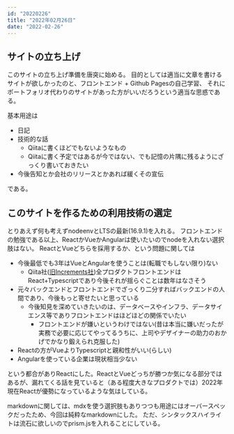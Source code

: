 ```yaml
---
id: "20220226"
title: "2022年02月26日"
date: "2022-02-26"
---
```


## サイトの立ち上げ

このサイトの立ち上げ準備を唐突に始める。
目的としては適当に文章を書けるサイトが欲しかったのと、フロントエンド + Github Pagesの自己学習、
それにポートフォリオ代わりのサイトがあった方がいいだろうという適当な思惑である。

基本用途は

- 日記
- 技術的な話
  - Qiitaに書くほどでもないようなもの
  - Qiitaに書く予定ではあるが今ではない、でも記憶の片隅に残るようにざっくり書いておきたい
- 今後告知とか会社のリリースとかあれば緩くその宣伝

である。

## このサイトを作るための利用技術の選定

とりあえず何も考えずnodeenvとLTSの最新(16.9.1)を入れる。
フロントエンドの勉強である以上、ReactかVueかAngularは使いたいのでnodeを入れない選択肢はない。
ReactとVueどちらを採用するか、という問題に関しては

- 今後最低でも3年はVueとAngularを使うことは(転職でもしない限り)ない
  - Qiita社([旧Increments社](https://blog.qiita.com/changed-company-name/))全プロダクトフロントエンドはReact+Typescriptであり今後それが揺らぐことは数年はなさそう
- 元々バックエンドとフロントエンドでざっくり二分すればバックエンドの人間であり、今後もっと寄せたいと思っている
  - 今後知見を深めていきたいのは、データベースやインフラ、データサイエンス等でありフロントエンドはほどほどの関係でいたい
    - フロントエンドが嫌いというわけではない(昔は本当に嫌いだったが実務で必要に応じてやってるうちに、上司やデザイナーの助力のおかげでかなり鍛えられ克服した)
- Reactの方がVueよりTypescriptと親和性がいい(らしい)
- Angularを使っている企業は現状相当少ない

という都合がありReactにした。ReactとVueどっちが勝つか気になる部分ではあるが、漏れてくる話を見ていると（ある程度大きなプロダクトでは）2022年現在Reactが優勢になっているような気はしている。

markdownに関しては、mdxを使う選択肢もありつつも用途にはオーバースペックだったため、今回は純粋なmarkdownにした。
ただ、シンタックスハイライトは流石に欲しいのでprism.jsを入れることにしている。
